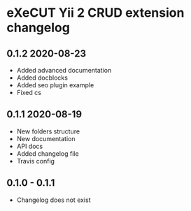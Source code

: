 eXeCUT Yii 2 CRUD extension changelog
==============================================

0.1.2 2020-08-23
---------------------
- Added advanced documentation
- Added docblocks
- Added seo plugin example
- Fixed cs

0.1.1 2020-08-19
---------------------
- New folders structure
- New documentation
- API docs
- Added changelog file
- Travis config

0.1.0 - 0.1.1
--------- 
- Changelog does not exist